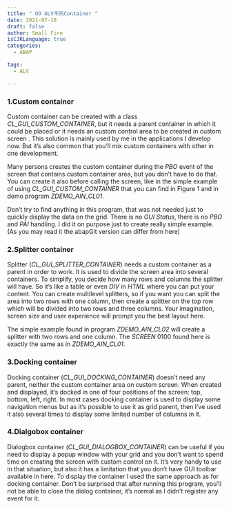 ```yaml
---
title: " OO ALV不同Container "
date: 2021-07-18
draft: false
author: Small Fire
isCJKLanguage: true
categories: 
  - ABAP

tags: 
  - ALV

---
```


### 1.Custom container

Custom container can be created with a class *CL_GUI_CUSTOM_CONTAINER*, but it needs a parent container in which it could be placed or it needs an custom control area to be created in custom screen . This solution is mainly used by me in the applications I develop now. But it’s also common that you’ll mix custom containers with other in one development.

Many persons creates the custom container during the *PBO* event of the screen that contains custom container area, but you don’t have to do that. You can create it also before calling the screen, like in the simple example of using *CL_GUI_CUSTOM_CONTAINER* that you can find in Figure 1 and in demo program *ZDEMO_AIN_CL01*.

Don’t try to find anything in this program, that was not needed just to quickly display the data on the grid. There is no *GUI Status*, there is no *PBO* and *PAI* handling. I did it on purpose just to create really simple example. (As you may read it the abapGit version can differ from here)



### 2.Splitter container

Splitter (*CL_GUI_SPLITTER_CONTAINER*) needs a custom container as a parent in order to work. It is used to divide the screen area into several containers. To simplify, you decide how many rows and columns the splitter will have. So it’s like a table or even *DIV* in *HTML* where you can put your content. You can create multilevel splitters, so if you want you can split the area into two rows with one column, then create a splitter on the top row which will be divided into two rows and three columns. Your imagination, screen size and user experience will prompt you the best layout here.

The simple example found in program *ZDEMO_AIN_CL02* will create a splitter with two rows and one column. The *SCREEN* 0100 found here is exactly the same as in *ZDEMO_AIN_CL01*. 



### 3.Docking container

Docking container (*CL_GUI_DOCKING_CONTAINER*) doesn’t need any parent, neither the custom container area on custom screen. When created and displayed, it’s docked in one of four positions of the screen: top, bottom, left, right. In most cases docking container is used to display some navigation menus but as it’s possible to use it as grid parent, then I’ve used it also several times to display some limited number of columns in it.

### 4.Dialgobox container

Dialogbox container (*CL_GUI_DIALOGBOX_CONTAINER*) can be useful if you need to display a popup window with your grid and you don’t want to spend time on creating the screen with custom control on it. It’s very handy to use in that situation, but also it has a limitation that you don’t have GUI toolbar available in here. To display the container I used the same approach as for docking container. Don’t be surprised that after running this program, you’ll not be able to close the dialog container, it’s normal as I didn’t register any event for it.

 